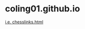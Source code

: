 # coling01.github.io

[i.e. chesslinks.html](https://coling01.github.io/chesslinks.html)
  
  
  
 
  
